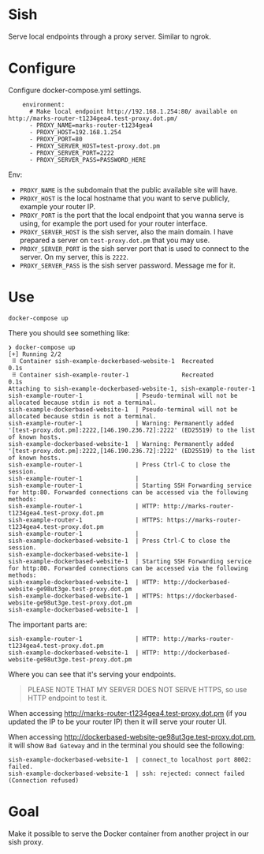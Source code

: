 # Sish

Serve local endpoints through a proxy server. Similar to ngrok.

# Configure

Configure docker-compose.yml settings.
```
    environment:
      # Make local endpoint http://192.168.1.254:80/ available on http://marks-router-t1234gea4.test-proxy.dot.pm/
      - PROXY_NAME=marks-router-t1234gea4
      - PROXY_HOST=192.168.1.254
      - PROXY_PORT=80
      - PROXY_SERVER_HOST=test-proxy.dot.pm
      - PROXY_SERVER_PORT=2222
      - PROXY_SERVER_PASS=PASSWORD_HERE
```

Env:
- `PROXY_NAME` is the subdomain that the public available site will have.
- `PROXY_HOST` is the local hostname that you want to serve publicly, example your router IP.
- `PROXY_PORT` is the port that the local endpoint that you wanna serve is using, for example the port used for your router interface.
- `PROXY_SERVER_HOST` is the sish server, also the main domain. I have prepared a server on `test-proxy.dot.pm` that you may use.
- `PROXY_SERVER_PORT` is the sish server port that is used to connect to the server. On my server, this is `2222`.
- `PROXY_SERVER_PASS` is the sish server password. Message me for it.

# Use
```
docker-compose up
```

There you should see something like:
```
❯ docker-compose up
[+] Running 2/2
 ⠿ Container sish-example-dockerbased-website-1  Recreated                                                                                                                                                               0.1s
 ⠿ Container sish-example-router-1               Recreated                                                                                                                                                               0.1s
Attaching to sish-example-dockerbased-website-1, sish-example-router-1
sish-example-router-1               | Pseudo-terminal will not be allocated because stdin is not a terminal.
sish-example-dockerbased-website-1  | Pseudo-terminal will not be allocated because stdin is not a terminal.
sish-example-router-1               | Warning: Permanently added '[test-proxy.dot.pm]:2222,[146.190.236.72]:2222' (ED25519) to the list of known hosts.
sish-example-dockerbased-website-1  | Warning: Permanently added '[test-proxy.dot.pm]:2222,[146.190.236.72]:2222' (ED25519) to the list of known hosts.
sish-example-router-1               | Press Ctrl-C to close the session.
sish-example-router-1               |
sish-example-router-1               | Starting SSH Forwarding service for http:80. Forwarded connections can be accessed via the following methods:
sish-example-router-1               | HTTP: http://marks-router-t1234gea4.test-proxy.dot.pm
sish-example-router-1               | HTTPS: https://marks-router-t1234gea4.test-proxy.dot.pm
sish-example-router-1               |
sish-example-dockerbased-website-1  | Press Ctrl-C to close the session.
sish-example-dockerbased-website-1  |
sish-example-dockerbased-website-1  | Starting SSH Forwarding service for http:80. Forwarded connections can be accessed via the following methods:
sish-example-dockerbased-website-1  | HTTP: http://dockerbased-website-ge98ut3ge.test-proxy.dot.pm
sish-example-dockerbased-website-1  | HTTPS: https://dockerbased-website-ge98ut3ge.test-proxy.dot.pm
sish-example-dockerbased-website-1  |
```

The important parts are:
```
sish-example-router-1               | HTTP: http://marks-router-t1234gea4.test-proxy.dot.pm
sish-example-dockerbased-website-1  | HTTP: http://dockerbased-website-ge98ut3ge.test-proxy.dot.pm
```
Where you can see that it's serving your endpoints.
> PLEASE NOTE THAT MY SERVER DOES NOT SERVE HTTPS, so use HTTP endpoint to test it.

When accessing http://marks-router-t1234gea4.test-proxy.dot.pm (if you updated the IP to be your router IP) then it will serve your router UI.

When accessing http://dockerbased-website-ge98ut3ge.test-proxy.dot.pm, it will show `Bad Gateway` and in the terminal you should see the following:
```
sish-example-dockerbased-website-1  | connect_to localhost port 8002: failed.
sish-example-dockerbased-website-1  | ssh: rejected: connect failed (Connection refused)
```

# Goal
Make it possible to serve the Docker container from another project in our sish proxy.
